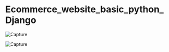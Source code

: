 # Ecommerce_website_basic_python_Django


![Capture](https://user-images.githubusercontent.com/82764021/118390981-9bf30a00-b64f-11eb-8fa9-c9900c46d2ce.PNG)

![Capture](https://user-images.githubusercontent.com/82764021/118391107-44a16980-b650-11eb-8dcf-98c2db0c50f6.PNG)
